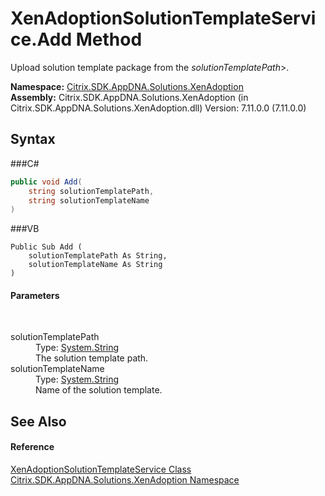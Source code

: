 # XenAdoptionSolutionTemplateService.Add Method 
 

Upload solution template package from the *solutionTemplatePath*>.

**Namespace:**&nbsp;<a href="N_Citrix_SDK_AppDNA_Solutions_XenAdoption">Citrix.SDK.AppDNA.Solutions.XenAdoption</a><br />**Assembly:**&nbsp;Citrix.SDK.AppDNA.Solutions.XenAdoption (in Citrix.SDK.AppDNA.Solutions.XenAdoption.dll) Version: 7.11.0.0 (7.11.0.0)

## Syntax

###C#
```csharp
public void Add(
	string solutionTemplatePath,
	string solutionTemplateName
)
```

###VB
```vbnet
Public Sub Add ( 
	solutionTemplatePath As String,
	solutionTemplateName As String
)
```


#### Parameters
&nbsp;<dl><dt>solutionTemplatePath</dt><dd>Type: <a href="http://msdn2.microsoft.com/en-us/library/s1wwdcbf" target="_blank">System.String</a><br />The solution template path.</dd><dt>solutionTemplateName</dt><dd>Type: <a href="http://msdn2.microsoft.com/en-us/library/s1wwdcbf" target="_blank">System.String</a><br />Name of the solution template.</dd></dl>

## See Also


#### Reference
<a href="T_Citrix_SDK_AppDNA_Solutions_XenAdoption_XenAdoptionSolutionTemplateService">XenAdoptionSolutionTemplateService Class</a><br /><a href="N_Citrix_SDK_AppDNA_Solutions_XenAdoption">Citrix.SDK.AppDNA.Solutions.XenAdoption Namespace</a><br />